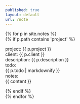 ```yaml
---
published: true
layout: default
url: /note
---
```

{% for p in site.notes %}   
{% if p.path contains 'project' %}  
  
project: {{ p.project }}  
client: {{ p.client }}  
description: {{ p.description }}  
todo:  
{{ p.todo | markdownify }}  
notes:    
{{ content }}  
  
{% endif %}  
{% endfor %}
